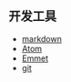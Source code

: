 ## 开发工具
- [markdown](01_markdown.md)
- [Atom](02_atom.md)
- [Emmet](03_emmet.md)
- [git](04_git.md)
